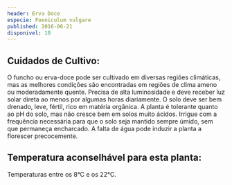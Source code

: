 ```yaml
---
header: Erva Doce
especie: Foeniculum vulgare
published: 2016-06-21
disponivel: 10
---
```



## Cuidados de Cultivo:

O funcho ou erva-doce pode ser cultivado em diversas regiões climáticas, mas as melhores condições são encontradas em regiões de clima ameno ou moderadamente quente.
Precisa de alta luminosidade e deve receber luz solar direta ao menos por algumas horas diariamente. 
O solo deve ser bem drenado, leve, fértil, rico em matéria orgânica. 
A planta é tolerante quanto ao pH do solo, mas não cresce bem em solos muito ácidos.
Irrigue com a frequência necessária para que o solo seja mantido sempre úmido, sem que permaneça encharcado. A falta de água pode induzir a planta a florescer precocemente.

## Temperatura aconselhável para esta planta:

Temperaturas entre os 8°C e os 22°C. 